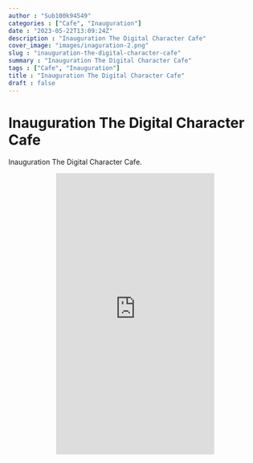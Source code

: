 ```yaml
---
author : "Sub100k94549"
categories : ["Cafe", "Inauguration"]
date : "2023-05-22T13:09:24Z"
description : "Inauguration The Digital Character Cafe"
cover_image: "images/inaguration-2.png"
slug : "inauguration-the-digital-character-cafe"
summary : "Inauguration The Digital Character Cafe"
tags : ["Cafe", "Inauguration"]
title : "Inauguration The Digital Character Cafe"
draft : false
---
```


# Inauguration The Digital Character Cafe

Inauguration The Digital Character Cafe.


<div style="text-align: center;">
  <iframe width="315" height="560" src="https://www.youtube.com/embed/riKmnV7MFWE" title="YouTube video player" frameborder="0" allow="accelerometer; autoplay; clipboard-write; encrypted-media; gyroscope; picture-in-picture" allowfullscreen></iframe>
</div>



